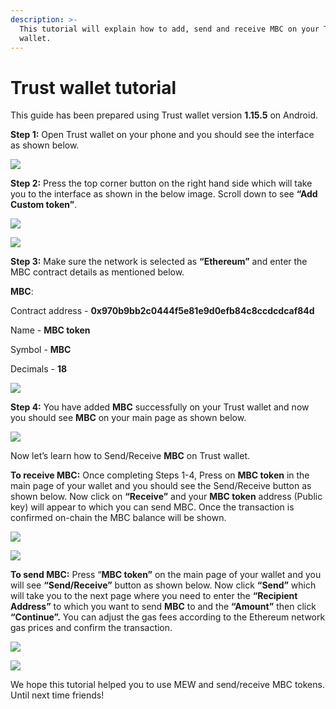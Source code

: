 ```yaml
---
description: >-
  This tutorial will explain how to add, send and receive MBC on your Trust
  wallet.
---
```


# Trust wallet tutorial

This guide has been prepared using Trust wallet version **1.15.5** on Android. 

**Step 1:** Open Trust wallet on your phone and you should see the interface as shown below. 

![](../../.gitbook/assets/0.jpeg)

**Step 2:** Press the top corner button on the right hand side which will take you to the interface as shown in the below image. Scroll down to see **“Add Custom token”**.

![](../../.gitbook/assets/2-1.jpg)

![](../../.gitbook/assets/2-2.jpg)

**Step 3:** Make sure the network is selected as **“Ethereum”** and enter the MBC contract details as mentioned below.

**MBC**:

Contract address - **0x970b9bb2c0444f5e81e9d0efb84c8ccdcdcaf84d**

Name - **MBC token**

Symbol - **MBC**

Decimals - **18**

![](../../.gitbook/assets/3%20%281%29.jpeg)

**Step 4:** You have added **MBC** successfully on your Trust wallet and now you should see **MBC** on your main page as shown below.

![](../../.gitbook/assets/4-1.jpg)

Now let’s learn how to Send/Receive **MBC** on Trust wallet.

**To receive MBC:** Once completing Steps 1-4, Press on **MBC token** in the main page of your wallet and you should see the Send/Receive button as shown below. Now click on **“Receive”** and your **MBC token** address \(Public key\) will appear to which you can send MBC. Once the transaction is confirmed on-chain the MBC balance will be shown.

![](../../.gitbook/assets/5-1.jpg)

![](../../.gitbook/assets/5-2.jpg)

**To send MBC:** Press “**MBC token”** on the main page of your wallet and you will see **“Send/Receive”** button as shown below. Now click **“Send”** which will take you to the next page where you need to enter the **“Recipient Address”** to which you want to send **MBC** to and the **“Amount”** then click **“Continue”.** You can adjust the gas fees according to the Ethereum network gas prices and confirm the transaction.

![](../../.gitbook/assets/6-1.jpg)

![](../../.gitbook/assets/6-2.jpg)

We hope this tutorial helped you to use MEW and send/receive MBC tokens. Until next time friends!

